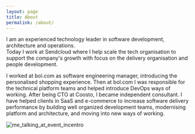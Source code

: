 ```yaml
---
layout: page
title: About
permalink: /about/
---
```


I am an experienced technology leader in software development, architecture and operations.<br/>
Today I work at Sendcloud where I help scale the tech organisation to support the company's growth  with focus on the delivery organisation and people development.

I worked at bol.com as software engineering manager, introducing the personalised shopping experience. Then at bol.com I was responsible for the technical platform teams and helped introduce DevOps ways of working. After being CTO at Coosto, I became independent consultant. I have helped clients in SaaS and e-commerce to increase software delivery performance by building well organized development teams, modernising platform and architecture, and moving into new ways of working.


![me_talking_at_event_incentro](https://user-images.githubusercontent.com/5676977/134803938-0db02e87-1b57-41c0-8734-681d36375921.jpg)


